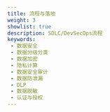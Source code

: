 ```yaml
---
title: 流程与落地
weight: 3
showlist: true
description: SDLC/DevSecOps流程
keywords:
 - 数据安全
 - 数据分级分类
 - 数据加密
 - 隐私计算
 - 数据安全审计
 - 数据防泄漏
 - DLP
 - 数据脱敏
 - 认证与授权
---
```

